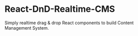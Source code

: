 # React-DnD-Realtime-CMS
Simply realtime drag & drop React components to build Content Management System.
